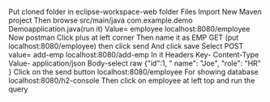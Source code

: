 Put cloned folder in eclipse-workspace-web folder 
Files
Import
New Maven project
Then browse
src/main/java
com.example.demo
Demoapplication.java(run it)
Value= employee
localhost:8080/employee
Now postman
Click plus at left corner
Then name it as EMP
GET (put localhost:8080/employee) then click send
And click save
Select POST
value= add-emp
localhost:8080/add-emp 
In it
Headers
Key- Content-Type 
Value- application/json
Body-select raw
 {"id":1,
    " name": "Joe",
      "role": "HR" } 
Click on the send button
localhost:8080/employee
For showing database localhost:8080/h2-console
Then click on employee at left top and run the query
